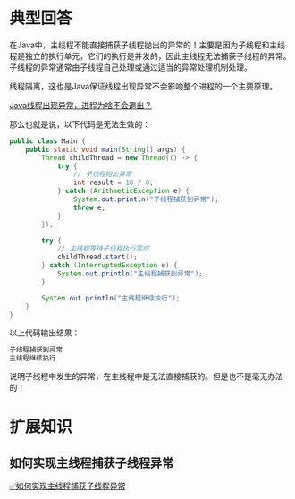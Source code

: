 # 典型回答


在Java中，主线程不能直接捕获子线程抛出的异常的！主要是因为子线程和主线程是独立的执行单元，它们的执行是并发的，因此主线程无法捕获子线程的异常。子线程的异常通常由子线程自己处理或通过适当的异常处理机制处理。



线程隔离，这也是Java保证线程出现异常不会影响整个进程的一个主要原理。



[Java线程出现异常，进程为啥不会退出？](https://www.yuque.com/hollis666/qyhor6/vhge9qann70zsrag)



那么也就是说，以下代码是无法生效的：



```java
public class Main {
    public static void main(String[] args) {
        Thread childThread = new Thread(() -> {
            try {
                // 子线程抛出异常
                int result = 10 / 0;
            } catch (ArithmeticException e) {
                System.out.println("子线程捕获到异常");
                throw e;
            }
        });

        try {
            // 主线程等待子线程执行完成
            childThread.start();
        } catch (InterruptedException e) {
            System.out.println("主线程捕获到异常");
        }

        System.out.println("主线程继续执行");
    }
}

```



以上代码输出结果：



```java
子线程捕获到异常
主线程继续执行
```



说明子线程中发生的异常，在主线程中是无法直接捕获的。但是也不是毫无办法的！



# 扩展知识
## 如何实现主线程捕获子线程异常


[✅如何实现主线程捕获子线程异常](https://www.yuque.com/hollis666/qyhor6/iao166g9qgzld9e3)



